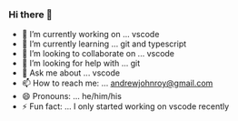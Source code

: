 ### Hi there 👋

- 🔭 I’m currently working on ... vscode
- 🌱 I’m currently learning ... git and typescript
- 👯 I’m looking to collaborate on ... vscode
- 🤔 I’m looking for help with ... git
- 💬 Ask me about ... vscode
- 📫 How to reach me: ... andrewjohnroy@gmail.com
- 😄 Pronouns: ... he/him/his
- ⚡ Fun fact: ... I only started working on vscode recently


